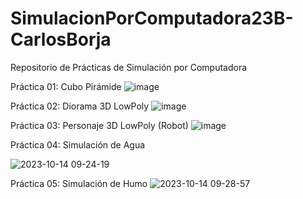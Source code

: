 # SimulacionPorComputadora23B-CarlosBorja
 Repositorio de Prácticas de Simulación por Computadora

Práctica 01: Cubo Pirámide 
![image](https://github.com/xBorjazz/SimulacionPorComputadora23B-CarlosBorja/assets/124342314/abee1034-1782-4d75-9ed2-7048a3d73f41)

Práctica 02: Diorama 3D LowPoly
![image](https://github.com/xBorjazz/SimulacionPorComputadora23B-CarlosBorja/assets/124342314/f7766f1d-c244-41f6-a407-768561833013)

Práctica 03: Personaje 3D LowPoly (Robot)
![image](https://github.com/xBorjazz/SimulacionPorComputadora23B-CarlosBorja/assets/124342314/e425d147-36e3-4eb8-8de2-def738e75ef3)

Práctica 04: Simulación de Agua

![2023-10-14 09-24-19](https://github.com/xBorjazz/SimulacionPorComputadora23B-CarlosBorja/assets/124342314/94e615f8-6816-4b5e-877e-17de57c0dd35)

Práctica 05: Simulación de Humo
![2023-10-14 09-28-57](https://github.com/xBorjazz/SimulacionPorComputadora23B-CarlosBorja/assets/124342314/07db8fc3-3854-4bfa-9501-39d9bb26250b)
